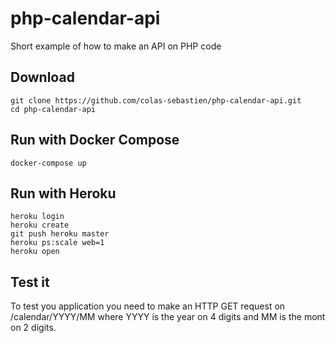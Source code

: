 # php-calendar-api

Short example of how to make an API on PHP code

## Download
```
git clone https://github.com/colas-sebastien/php-calendar-api.git
cd php-calendar-api
```
## Run with Docker Compose
```
docker-compose up
```
## Run with Heroku
```
heroku login
heroku create
git push heroku master
heroku ps:scale web=1
heroku open
```
## Test it
To test you application you need to make an HTTP GET request on /calendar/YYYY/MM where YYYY is the year on 4 digits and MM is the mont on 2 digits.

